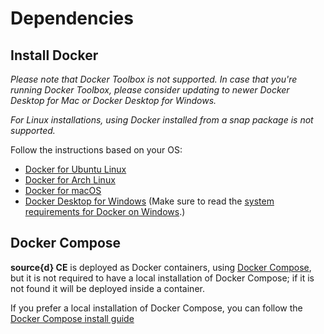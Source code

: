 # Dependencies

## Install Docker

_Please note that Docker Toolbox is not supported. In case that you're running Docker Toolbox, please consider updating to newer Docker Desktop for Mac or Docker Desktop for Windows._

_For Linux installations, using Docker installed from a snap package is not supported._

Follow the instructions based on your OS:

* [Docker for Ubuntu Linux](https://docs.docker.com/install/linux/docker-ce/ubuntu/#install-docker-ce-1)
* [Docker for Arch Linux](https://wiki.archlinux.org/index.php/Docker#Installation)
* [Docker for macOS](https://store.docker.com/editions/community/docker-ce-desktop-mac)
* [Docker Desktop for Windows](https://hub.docker.com/editions/community/docker-ce-desktop-windows) \(Make sure to read the [system requirements for Docker on Windows](https://docs.docker.com/docker-for-windows/install/).\)

## Docker Compose

**source{d} CE** is deployed as Docker containers, using [Docker Compose](https://docs.docker.com/compose), but it is not required to have a local installation of Docker Compose; if it is not found it will be deployed inside a container.

If you prefer a local installation of Docker Compose, you can follow the [Docker Compose install guide](https://docs.docker.com/compose/install)

